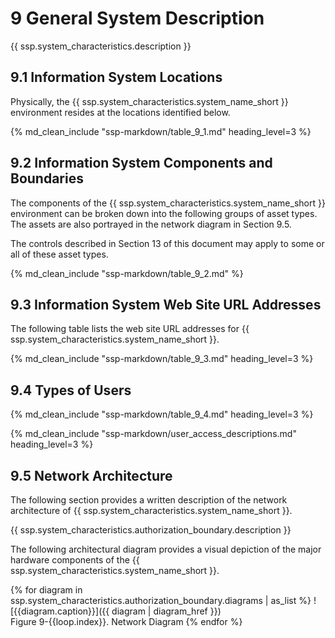 # 9 General System Description

<!--
Instructions: The general information system description must consist of the following:
*	How the system is commensurate with the essential characteristics of secure systems defined in NIST SP 800-53 Revision 5, other applicable NIST guidance and standards, and Federal laws and regulations. In addition, the description shall describe the service model and deployment model.
*	Convey the who, what, when, where, and how regarding the system function and purpose across the entire technology stack and all users.
-->

{{ ssp.system_characteristics.description }}

## 9.1 Information System Locations

Physically, the {{ ssp.system_characteristics.system_name_short }} environment resides at the locations identified below.

{% md_clean_include "ssp-markdown/table_9_1.md" heading_level=3 %}

## 9.2 Information System Components and Boundaries

<!--
Instructions: In the space that follows, describe the information system’s major components, interconnections, and boundaries in sufficient detail that accurately depicts the authorization boundary for the information system. The desired architecture boundary for an information system should be inclusive of all functions and services necessary to secure, operate, and administer the information system - these include all components and supporting information system components (e.g., logging platform, monitoring solutions, ticketing solutions, vulnerability scanning, authentication solutions, etc.). A system is typically deployed in a logically or physically separated environment situated behind a firewall, with only necessary ingress/egress port openings to facilitate required operations. Integration with assets/device outside of the protected enclave supporting the information system contemplated for an Authorization to Operate (ATO) including but not limited to 1) shared assets, 2) corporate networks, or 3) third party services (e.g., cloud service provider (CSP) offerings) are a function of risk. The latter is allowed if the connecting CSP offering is also Federal Risk and Authorization Management Program (FedRAMP)-authorized. In all cases, integrations with assets/devices outside of the ATO boundary are not guaranteed for approval and reviewed/permitted on a case-by-case basis after a complete understanding of the associated risks. Please ensure that the discussion on boundaries is consistent with the network diagram shown in Section 9.5. For further details, please reference [CIO-IT Security-19-95](https://insite.gsa.gov/node/166494): Security Engineering Architecture Reviews.
-->

The components of the {{ ssp.system_characteristics.system_name_short }} environment can be broken down into the following groups of asset types. The assets are also portrayed in the network diagram in Section 9.5.

The controls described in Section 13 of this document may apply to some or all of these asset types.

{% md_clean_include "ssp-markdown/table_9_2.md" %}

## 9.3 Information System Web Site URL Addresses

The following table lists the web site URL addresses for {{ ssp.system_characteristics.system_name_short }}.

{% md_clean_include "ssp-markdown/table_9_3.md" heading_level=3 %}

## 9.4 Types of Users

{% md_clean_include "ssp-markdown/table_9_4.md" heading_level=3 %}

{% md_clean_include "ssp-markdown/user_access_descriptions.md" heading_level=3 %}

## 9.5 Network Architecture

The following section provides a written description of the network architecture of {{ ssp.system_characteristics.system_name_short }}.

<!--
Instructions: The architecture diagram must fully and clearly define the authorization boundary through both pictorial diagram(s) and written descriptions.
Ensure the following elements are incorporated into the architecture diagrams and narratives:
The network architecture must follow the criteria listed in CIO-IT Security-19-95: Security Engineering Architecture Reviews. The GSA Security Engineering team can provide architectural templates for reference - contact seceng@gsa.gov.
• 	The diagram(s) and narratives should include ALL assets, services, devices, and software, both physical and virtual, which constitute the information system. These shall include all physical and virtual resources. The diagram(s) and narratives should also include any COOP/DR site integrations as well as any test/development environments that are in the boundary.
• 	If shared assets or services are used, including corporate shared services, they must be appropriately defined and documented as a shared service within the ATO boundary of the system or within the corresponding ATO boundary of a relevant, authorized system. All components must be accounted for within an ATO boundary.
• 	If on-premise or cloud services are used to support operation, maintenance, management, or security of the services in scope of the ATO, be sure they are reflected in the network architecture with related flows. If integrated with the GSA security stack indicate that integration in the network diagram. Depending on the nature and type of integration and sensitivity of the data, these dependent systems may also need to have an ATO; usage considered for risk acceptance; or, if not risk accepted, potentially removed from the architecture. All SaaS, IaaS or PaaS leveraged to support delivery of the system must have an ATO, approved by GSA or FedRAMP. For public facing systems, integration with external systems including but not limited to other cloud assets via Application Programming Interfaces (APIs) or third-party enablers shall be appropriately secured.
• 	Ensure all authentication points (this includes but is not limited to Amazon Web Services (AWS) console, jump, machine resources, network devices, application, API, enablers, etc. (as applicable)), are defined. At all FIPS 199 levels MFA is required for privileged, non-privileged and/or Internet accessible logins.
• 	The system boundary contains all components, devices, services, communication paths (VPNs, API calls, etc.). Diagram(s) should be sufficiently detailed and identify flows with source/destination, ports/protocols, or whether the related traffic is encrypted or not. References to ports/protocols table(s) are acceptable (for large sets of ports). Please be sure the tables identifying ports reflect whether they are encrypted or not. Tables should easily track to the architecture diagram.
• 	All access control mechanisms, such as firewalls, router ACLs, subnets, proxies, and cloud-based analogs such as firewalls and network access controls configurations shall be fully documented in terms of specific access control rules, specifying source, destination, protocol, and other relevant attributes, as necessary.
• 	The diagram must include a predominant border drawn around all system components and services included in the authorization boundary. Separate borders around protected enclaves, subnets, and DMZs are also advisable.
-->

{{ ssp.system_characteristics.authorization_boundary.description }}

The following architectural diagram provides a visual depiction of the major hardware components of the {{ ssp.system_characteristics.system_name_short }}.

{% for diagram in ssp.system_characteristics.authorization_boundary.diagrams | as_list %}
![{{diagram.caption}}]({{ diagram | diagram_href }})
<br/>Figure 9-{{loop.index}}. Network Diagram
{% endfor %}

